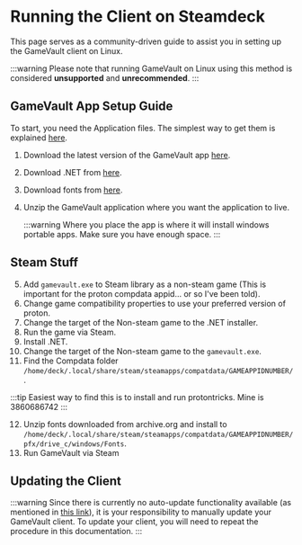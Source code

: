 # Running the Client on Steamdeck

This page serves as a community-driven guide to assist you in setting up the GameVault client on Linux.

:::warning
Please note that running GameVault on Linux using this method is considered **unsupported** and **unrecommended**.
:::

## GameVault App Setup Guide

To start, you need the Application files. The simplest way to get them is explained [here](../client-docs/setup.md#option-1-obtain-pre-built-artifacts-from-github).

1. Download the latest version of the GameVault app [here](https://github.com/Phalcode/gamevault-app/releases).
2. Download .NET from [here](https://download.visualstudio.microsoft.com/download/pr/3136e217-e5b7-4899-9b7e-aa52ecb8b108/d74134edaa75e3300f8692660b9fb7b5/windowsdesktop-runtime-6.0.26-win-x64.exe).
3. Download fonts from [here](https://archive.org/details/windows-11-21h2-complete-font-collection).
4. Unzip the GameVault application where you want the application to live.

   :::warning
   Where you place the app is where it will install windows portable apps. Make sure you have enough space.
   :::

## Steam Stuff

5. Add `gamevault.exe` to Steam library as a non-steam game (This is important for the proton compdata appid... or so I've been told).
6. Change game compatibility properties to use your preferred version of proton.
7. Change the target of the Non-steam game to the .NET installer.
8. Run the game via Steam.
9. Install .NET.
10. Change the target of the Non-steam game to the `gamevault.exe`.
11. Find the Compdata folder `/home/deck/.local/share/steam/steamapps/compatdata/GAMEAPPIDNUMBER/`.

   :::tip
   Easiest way to find this is to install and run protontricks. Mine is 3860686742
   :::

12. Unzip fonts downloaded from archive.org and install to `/home/deck/.local/share/steam/steamapps/compatdata/GAMEAPPIDNUMBER/pfx/drive_c/windows/Fonts`.
13. Run GameVault via Steam





## Updating the Client

:::warning
Since there is currently no auto-update functionality available (as mentioned in [this link](../client-docs/updating-client.md#other-sources)), it is your responsibility to manually update your GameVault client. To update your client, you will need to repeat the procedure in this documentation.
:::